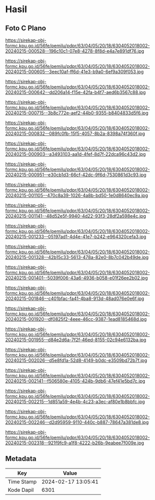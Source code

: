 # Hasil

## Foto C Plano

https://sirekap-obj-formc.kpu.go.id/56fe/pemilu/pdpr/63/04/05/20/18/6304052018002-20240215-000528--196c10c1-07e8-4278-8f8d-e4a7e891df76.jpg

https://sirekap-obj-formc.kpu.go.id/56fe/pemilu/pdpr/63/04/05/20/18/6304052018002-20240215-000605--3eec10af-ff6d-41e3-b9a0-6ef9a309f053.jpg

https://sirekap-obj-formc.kpu.go.id/56fe/pemilu/pdpr/63/04/05/20/18/6304052018002-20240215-000642--dd206a14-f15e-42fa-b4f7-aed6b3567c88.jpg

https://sirekap-obj-formc.kpu.go.id/56fe/pemilu/pdpr/63/04/05/20/18/6304052018002-20240215-000715--3b8c772e-aef2-44b0-9355-b8404833d5f6.jpg

https://sirekap-obj-formc.kpu.go.id/56fe/pemilu/pdpr/63/04/05/20/18/6304052018002-20240215-000832--089fc0fb-15f5-4057-8b2a-8398a74f360f.jpg

https://sirekap-obj-formc.kpu.go.id/56fe/pemilu/pdpr/63/04/05/20/18/6304052018002-20240215-000903--a3493103-aa1d-4fef-8d7f-22dca96c43d2.jpg

https://sirekap-obj-formc.kpu.go.id/56fe/pemilu/pdpr/63/04/05/20/18/6304052018002-20240215-000951--e30cb1d3-66cf-42dc-9f6d-7530861d3c93.jpg

https://sirekap-obj-formc.kpu.go.id/56fe/pemilu/pdpr/63/04/05/20/18/6304052018002-20240215-001105--470c8a39-1026-4a8b-bd50-1e0d8640ec9a.jpg

https://sirekap-obj-formc.kpu.go.id/56fe/pemilu/pdpr/63/04/05/20/18/6304052018002-20240215-001141--48d52e5f-9940-4d22-93f3-28df2a598e4c.jpg

https://sirekap-obj-formc.kpu.go.id/56fe/pemilu/pdpr/63/04/05/20/18/6304052018002-20240215-001233--05197ad1-4d4e-41e7-b242-e964320cefa3.jpg

https://sirekap-obj-formc.kpu.go.id/56fe/pemilu/pdpr/63/04/05/20/18/6304052018002-20240215-001328--42b15c33-5613-478a-82e0-8b7c042b49de.jpg

https://sirekap-obj-formc.kpu.go.id/56fe/pemilu/pdpr/63/04/05/20/18/6304052018002-20240215-001401--5039f006-43a6-4936-b058-e01f26ee2b02.jpg

https://sirekap-obj-formc.kpu.go.id/56fe/pemilu/pdpr/63/04/05/20/18/6304052018002-20240215-001846--c401bfac-fa41-4ba8-913d-48ad076e0e6f.jpg

https://sirekap-obj-formc.kpu.go.id/56fe/pemilu/pdpr/63/04/05/20/18/6304052018002-20240215-001920--df0825f2-4eee-46cc-9387-1ead8185468d.jpg

https://sirekap-obj-formc.kpu.go.id/56fe/pemilu/pdpr/63/04/05/20/18/6304052018002-20240215-001955--d84e2d6a-7f2f-46ed-8155-02c94e6132ba.jpg

https://sirekap-obj-formc.kpu.go.id/56fe/pemilu/pdpr/63/04/05/20/18/6304052018002-20240215-002026--d5e8fd1a-52d8-4149-b0dc-e3509bd72b7f.jpg

https://sirekap-obj-formc.kpu.go.id/56fe/pemilu/pdpr/63/04/05/20/18/6304052018002-20240215-002141--f506580e-4105-424b-9db6-47ef41e5bd7c.jpg

https://sirekap-obj-formc.kpu.go.id/56fe/pemilu/pdpr/63/04/05/20/18/6304052018002-20240215-002215--1d851a59-4e4b-4c23-a3ec-af80e1b8bbfc.jpg

https://sirekap-obj-formc.kpu.go.id/56fe/pemilu/pdpr/63/04/05/20/18/6304052018002-20240215-002246--d2d95959-9110-440c-b887-78647a381de8.jpg

https://sirekap-obj-formc.kpu.go.id/56fe/pemilu/pdpr/63/04/05/20/18/6304052018002-20240215-002318--921f9fc9-a1f8-4222-b26b-9eabee7f009e.jpg


## Metadata

| Key        | Value               |
| ---------- | ------------------- |
| Time Stamp | 2024-02-17 13:05:41 |
| Kode Dapil | 6301                |



